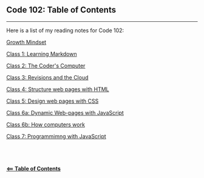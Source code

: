 ## Code 102: Table of Contents
-----


Here is a list of my reading notes for Code 102:

[Growth Mindset](read01a.md)

[Class 1: Learning Markdown](read01b.md)

[Class 2: The Coder's Computer](read02.md)

[Class 3: Revisions and the Cloud](read03.md)

[Class 4: Structure web pages with HTML](read04.md)

[Class 5: Design web pages with CSS](read05.md)

[Class 6a: Dynamic Web-pages with JavaScript](read06a.md)

[Class 6b: How computers work](read06b.md)

[Class 7: Programmimng with JavaScript ](read07.md)
\
\
\
\
\
[**<== Table of Contents**](../README.md)
